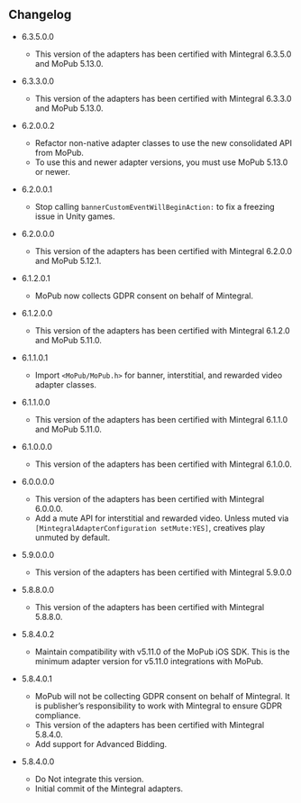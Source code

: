 ## Changelog

 * 6.3.5.0.0
    * This version of the adapters has been certified with Mintegral 6.3.5.0 and MoPub 5.13.0.

 * 6.3.3.0.0
    * This version of the adapters has been certified with Mintegral 6.3.3.0 and MoPub 5.13.0.

 * 6.2.0.0.2
    * Refactor non-native adapter classes to use the new consolidated API from MoPub.
    * To use this and newer adapter versions, you must use MoPub 5.13.0 or newer.

 * 6.2.0.0.1
    * Stop calling `bannerCustomEventWillBeginAction:` to fix a freezing issue in Unity games.

 * 6.2.0.0.0
    * This version of the adapters has been certified with Mintegral 6.2.0.0 and MoPub 5.12.1.

 * 6.1.2.0.1
    * MoPub now collects GDPR consent on behalf of Mintegral.

 * 6.1.2.0.0
    * This version of the adapters has been certified with Mintegral 6.1.2.0 and MoPub 5.11.0.

 * 6.1.1.0.1
    * Import `<MoPub/MoPub.h>` for banner, interstitial, and rewarded video adapter classes. 

 * 6.1.1.0.0
    * This version of the adapters has been certified with Mintegral 6.1.1.0 and MoPub 5.11.0.

 * 6.1.0.0.0
    * This version of the adapters has been certified with Mintegral 6.1.0.0.

 * 6.0.0.0.0
    * This version of the adapters has been certified with Mintegral 6.0.0.0.
    * Add a mute API for interstitial and rewarded video. Unless muted via `[MintegralAdapterConfiguration setMute:YES]`, creatives play unmuted by default. 

 * 5.9.0.0.0
    * This version of the adapters has been certified with Mintegral 5.9.0.0 

 * 5.8.8.0.0
    * This version of the adapters has been certified with Mintegral 5.8.8.0. 

 * 5.8.4.0.2
    * Maintain compatibility with v5.11.0 of the MoPub iOS SDK. This is the minimum adapter version for v5.11.0 integrations with MoPub. 

 * 5.8.4.0.1
    * MoPub will not be collecting GDPR consent on behalf of Mintegral. It is publisher’s responsibility to work with Mintegral to ensure GDPR compliance.
    * This version of the adapters has been certified with Mintegral 5.8.4.0.
    * Add support for Advanced Bidding.

 * 5.8.4.0.0
    * Do Not integrate this version.
    * Initial commit of the Mintegral adapters.
